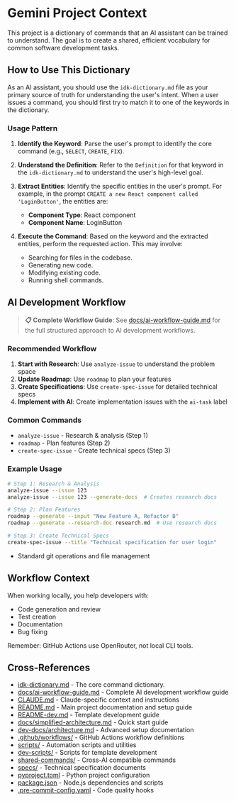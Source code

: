 # Gemini Project Context

This project is a dictionary of commands that an AI assistant can be trained to understand. The goal is to create a shared, efficient vocabulary for common software development tasks.

## How to Use This Dictionary

As an AI assistant, you should use the `idk-dictionary.md` file as your primary source of truth for understanding the user's intent. When a user issues a command, you should first try to match it to one of the keywords in the dictionary.

### Usage Pattern

1.  **Identify the Keyword**: Parse the user's prompt to identify the core command (e.g., `SELECT`, `CREATE`, `FIX`).

2.  **Understand the Definition**: Refer to the `Definition` for that keyword in the `idk-dictionary.md` to understand the user's high-level goal.

3.  **Extract Entities**: Identify the specific entities in the user's prompt. For example, in the prompt `CREATE a new React component called 'LoginButton'`, the entities are:
    *   **Component Type**: React component
    *   **Component Name**: LoginButton

4.  **Execute the Command**: Based on the keyword and the extracted entities, perform the requested action. This may involve:
    *   Searching for files in the codebase.
    *   Generating new code.
    *   Modifying existing code.
    *   Running shell commands.

## AI Development Workflow

> **📋 Complete Workflow Guide**: See [docs/ai-workflow-guide.md](docs/ai-workflow-guide.md) for the full structured approach to AI development workflows.

### Recommended Workflow

1.  **Start with Research**: Use `analyze-issue` to understand the problem space
2.  **Update Roadmap**: Use `roadmap` to plan your features
3.  **Create Specifications**: Use `create-spec-issue` for detailed technical specs
4.  **Implement with AI**: Create implementation issues with the `ai-task` label

### Common Commands

- `analyze-issue` - Research & analysis (Step 1)
- `roadmap` - Plan features (Step 2)
- `create-spec-issue` - Create technical specs (Step 3)

### Example Usage

```bash
# Step 1: Research & Analysis
analyze-issue --issue 123
analyze-issue --issue 123 --generate-docs  # Creates research docs

# Step 2: Plan Features
roadmap --generate --input "New Feature A, Refactor B"
roadmap --generate --research-doc research.md  # Use research docs

# Step 3: Create Technical Specs
create-spec-issue --title "Technical specification for user login"
```

- Standard git operations and file management

## Workflow Context

When working locally, you help developers with:

- Code generation and review
- Test creation
- Documentation
- Bug fixing

Remember: GitHub Actions use OpenRouter, not local CLI tools.

## Cross-References

- [idk-dictionary.md](idk-dictionary.md) - The core command dictionary.
- [docs/ai-workflow-guide.md](docs/ai-workflow-guide.md) - Complete AI development workflow guide
- [CLAUDE.md](CLAUDE.md) - Claude-specific context and instructions
- [README.md](README.md) - Main project documentation and setup guide
- [README-dev.md](README-dev.md) - Template development guide
- [docs/simplified-architecture.md](docs/simplified-architecture.md) - Quick start guide
- [dev-docs/architecture.md](dev-docs/architecture.md) - Advanced setup documentation
- [.github/workflows/](/.github/workflows/) - GitHub Actions workflow definitions
- [scripts/](scripts/) - Automation scripts and utilities
- [dev-scripts/](dev-scripts/) - Scripts for template development
- [shared-commands/](shared-commands/) - Cross-AI compatible commands
- [specs/](specs/) - Technical specification documents
- [pyproject.toml](pyproject.toml) - Python project configuration
- [package.json](package.json) - Node.js dependencies and scripts
- [.pre-commit-config.yaml](.pre-commit-config.yaml) - Code quality hooks
